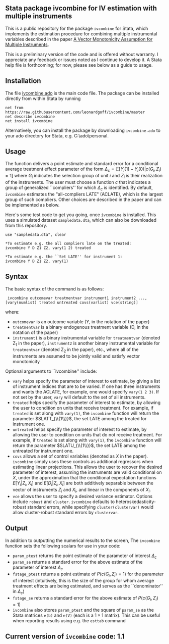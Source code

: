 ## Stata package ivcombine for IV estimation with multiple instruments

This is a public repository for the package ```ivcombine``` for Stata, which implements the estimation procedure for combining multiple instrumental variables described in the paper [A Vector Monotonicity Assumption for Multiple Instruments](https://arxiv.org/abs/2009.00553 "Paper").

This is a preliminary version of the code and is offered without warranty. I appreciate any feedback or issues noted as I continue to develop it. A Stata help file is forthcoming; for now, please see below as a guide to usage.

## Installation

The file [ivcombine.ado](ivcombine.ado) is the main code file. The package can be installed directly from within Stata by running
```
net from https://raw.githubusercontent.com/leonardgoff/ivcombine/master
net describe ivcombine
net install ivcombine
```

Alternatively, you can install the package by downloading ```ivcombine.ado``` to your ado directory for Stata, e.g. C:\ado\personal. 

## Usage

The function delivers a point estimate and standard error for a conditional average treatment effect parameter of the form $\Delta_c = \mathbb{E}[Y_i(1)-Y_i(0)|c(G_i,Z_i)=1]$ where $G_i$ indicates the selection group of unit $i$ and $Z_i$ is their realization of the instruments. The user must choose a function $c$ that indicates a group of generalized ``compliers'' for which $\Delta_c$ is identified. By default, ```ivcombine``` estimates the "all-compliers LATE" (ACLATE), which is the largest group of such compliers. Other choices are described in the paper and can be implemented as below.

Here's some test code to get you going, once ```ivcombine``` is installed. This uses a simulated dataset ```sampledata.dta```, which can also be downloaded from this repository.

```
use "sampledata.dta", clear

*To estimate e.g. the all compliers late on the treated:
ivcombine Y D Z1 Z2, vary(1 2) treated

*To estimate e.g. the ``Set LATE'' for instrument 1:
ivcombine Y D Z1 Z2, vary(1)
```

## Syntax

The basic syntax of the command is as follows:

``` ivcombine outcomevar treatmentvar instrument1 instrument2 ..., [vary(numlist) treated untreated covs(varlist) vce(string)]```

where:

- ```outcomevar``` is an outcome variable (Y, in the notation of the paper)
- ```treatmentvar``` is a binary endogenous treatment variable (D, in the notation of the paper)
- ```instrument1``` is a binary instrumental variable for ```treatmentvar``` (denoted Z<sub>1</sub> in the paper), ```instrument2``` is another binary instrumental variable for `treatmentvar` (denoted Z<sub>2</sub> in the paper),  etc., where all of the instruments are assumed to be jointly valid and satisfy vector monotonicity

Optional arguments to ``ivcombine'' include:

- ```vary``` helps specify the parameter of interest to estimate, by giving a list of instrument indices that are to be varied. If one has three instruments and wants the ACLATE, for example, one would specify ```vary(1 2 3)```. If not set by the user, ```vary``` will default to the set of all instruments.
- ```treated``` helps specify the parameter of interest to estimate, by allowing the user to condition on units that receive treatment. For example, if ```treated``` is set along with ```vary(1)```, the ```ivcombine``` function will return the parameter $SLATT_{\\{1\\}}$, the set LATE among the treated for instrument one.
- ```untreated``` helps specify the parameter of interest to estimate, by allowing the user to condition on units that do not receive treatment. For example, if ```treated``` is set along with ```vary(1)```, the ```ivcombine``` function will return the parameter $SLATU_{\\{1\\}}$, the set LATE among the untreated for instrument one.
- ```covs``` allows a set of control variables (denoted as $X$ in the paper). ```ivcombine``` simply uses these controls as additional regressors when estimating linear projections. This allows the user to recover the desired parameter of interest, assuming the instruments are valid conditional on $X$, under the approximation that the conditional expectation functions $E[Y_i|Z_{i},X_i]$ and $E[D_i|Z_{i},X_i]$ are both additively separable between the vector of instruments $Z_i$ and $X_i$, and linear in the components of $X_i$.
- ```vce``` allows the user to specify a desired variance estimator. Options include ```robust``` and ```cluster```. ```ivcombine``` defaults to heteroskedasticity-robust standard errors, while specifying ```cluster(clustervar)``` would allow cluster-robust standard errors by ```clustervar```.


## Output

In addition to outputting the numerical results to the screen, The ```ivcombine``` function sets the following scalars for use in your code:
- ```param_ptest``` returns the point estimate of the parameter of interest $\Delta_c$
- ```param_se``` returns a standard error for the above estimate of the parameter of interest $\Delta_c$
- ```fstage_ptest``` returns a point estimate of $P(c(G_i,Z_i)=1)$ for the parameter of interest (intuitively, this is the size of the group for whom average treatment effects are being estimated, and serves as the ``denominator'' in $\Delta_c$)
- ```fstage_se``` returns a standard error for the above estimate of $P(c(G_i,Z_i)=1)$
- ```ivcombine``` also stores ```param_ptest``` and the square of ```param_se``` as the Stata matrices ```e(b)``` and ```e(V)``` (each is a $1 \times 1$ matrix). This can be useful when reporting results using e.g. the ```esttab``` command

## Current version of ```ivcombine``` code: 1.1
